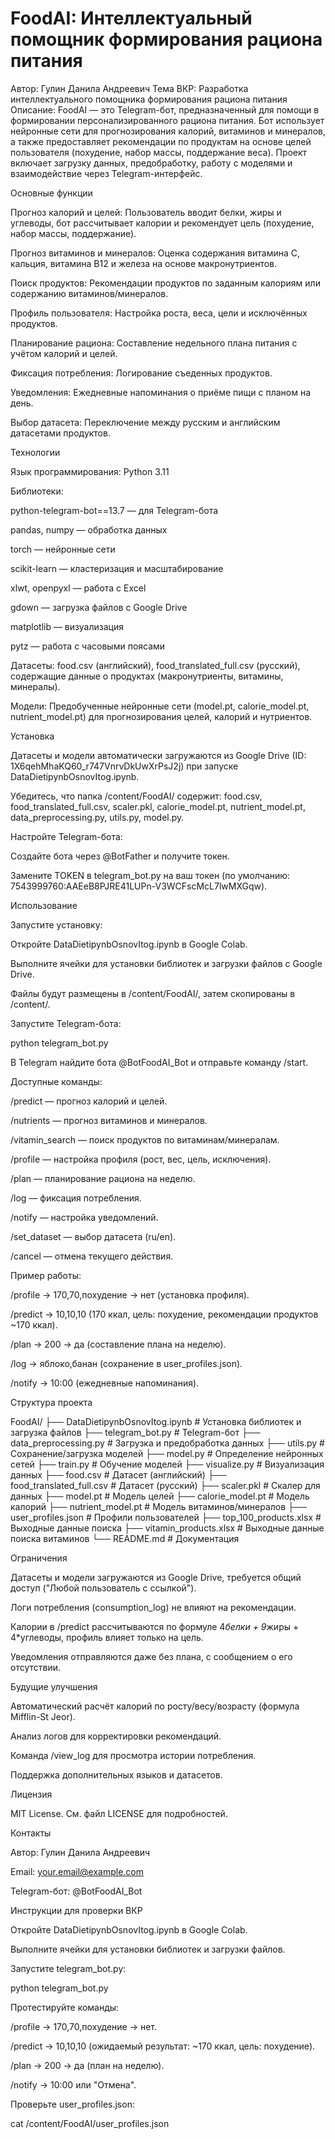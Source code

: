 # FoodAI: Интеллектуальный помощник формирования рациона питания
Автор: Гулин Данила Андреевич
Тема ВКР: Разработка интеллектуального помощника формирования рациона питания
Описание: FoodAI — это Telegram-бот, предназначенный для помощи в формировании персонализированного рациона питания. Бот использует нейронные сети для прогнозирования калорий, витаминов и минералов, а также предоставляет рекомендации по продуктам на основе целей пользователя (похудение, набор массы, поддержание веса). Проект включает загрузку данных, предобработку, работу с моделями и взаимодействие через Telegram-интерфейс.

Основные функции





Прогноз калорий и целей: Пользователь вводит белки, жиры и углеводы, бот рассчитывает калории и рекомендует цель (похудение, набор массы, поддержание).



Прогноз витаминов и минералов: Оценка содержания витамина C, кальция, витамина B12 и железа на основе макронутриентов.



Поиск продуктов: Рекомендации продуктов по заданным калориям или содержанию витаминов/минералов.



Профиль пользователя: Настройка роста, веса, цели и исключённых продуктов.



Планирование рациона: Составление недельного плана питания с учётом калорий и целей.



Фиксация потребления: Логирование съеденных продуктов.



Уведомления: Ежедневные напоминания о приёме пищи с планом на день.



Выбор датасета: Переключение между русским и английским датасетами продуктов.

Технологии





Язык программирования: Python 3.11



Библиотеки:





python-telegram-bot==13.7 — для Telegram-бота



pandas, numpy — обработка данных



torch — нейронные сети



scikit-learn — кластеризация и масштабирование



xlwt, openpyxl — работа с Excel



gdown — загрузка файлов с Google Drive



matplotlib — визуализация



pytz — работа с часовыми поясами



Датасеты: food.csv (английский), food_translated_full.csv (русский), содержащие данные о продуктах (макронутриенты, витамины, минералы).



Модели: Предобученные нейронные сети (model.pt, calorie_model.pt, nutrient_model.pt) для прогнозирования целей, калорий и нутриентов.

Установка

Датасеты и модели автоматически загружаются из Google Drive (ID: 1X6qehMhaKQ60_r747VnrvDkUwXrPsJ2j) при запуске DataDietipynbOsnovItog.ipynb.



Убедитесь, что папка /content/FoodAI/ содержит: food.csv, food_translated_full.csv, scaler.pkl, calorie_model.pt, nutrient_model.pt, data_preprocessing.py, utils.py, model.py.



Настройте Telegram-бота:





Создайте бота через @BotFather и получите токен.



Замените TOKEN в telegram_bot.py на ваш токен (по умолчанию: 7543999760:AAEeB8PJRE41LUPn-V3WCFscMcL7lwMXGqw).

Использование





Запустите установку:





Откройте DataDietipynbOsnovItog.ipynb в Google Colab.



Выполните ячейки для установки библиотек и загрузки файлов с Google Drive.



Файлы будут размещены в /content/FoodAI/, затем скопированы в /content/.



Запустите Telegram-бота:

python telegram_bot.py





В Telegram найдите бота @BotFoodAI_Bot и отправьте команду /start.



Доступные команды:





/predict — прогноз калорий и целей.



/nutrients — прогноз витаминов и минералов.



/vitamin_search — поиск продуктов по витаминам/минералам.



/profile — настройка профиля (рост, вес, цель, исключения).



/plan — планирование рациона на неделю.



/log — фиксация потребления.



/notify — настройка уведомлений.



/set_dataset — выбор датасета (ru/en).



/cancel — отмена текущего действия.



Пример работы:





/profile → 170,70,похудение → нет (установка профиля).



/predict → 10,10,10 (170 ккал, цель: похудение, рекомендации продуктов ~170 ккал).



/plan → 200 → да (составление плана на неделю).



/log → яблоко,банан (сохранение в user_profiles.json).



/notify → 10:00 (ежедневные напоминания).

Структура проекта

FoodAI/
├── DataDietipynbOsnovItog.ipynb  # Установка библиотек и загрузка файлов
├── telegram_bot.py               # Telegram-бот
├── data_preprocessing.py         # Загрузка и предобработка данных
├── utils.py                      # Сохранение/загрузка моделей
├── model.py                      # Определение нейронных сетей
├── train.py                      # Обучение моделей
├── visualize.py                  # Визуализация данных
├── food.csv                      # Датасет (английский)
├── food_translated_full.csv      # Датасет (русский)
├── scaler.pkl                    # Скалер для данных
├── model.pt                      # Модель целей
├── calorie_model.pt              # Модель калорий
├── nutrient_model.pt             # Модель витаминов/минералов
├── user_profiles.json            # Профили пользователей
├── top_100_products.xlsx         # Выходные данные поиска
├── vitamin_products.xlsx         # Выходные данные поиска витаминов
└── README.md                     # Документация

Ограничения





Датасеты и модели загружаются из Google Drive, требуется общий доступ ("Любой пользователь с ссылкой").



Логи потребления (consumption_log) не влияют на рекомендации.



Калории в /predict рассчитываются по формуле 4*белки + 9*жиры + 4*углеводы, профиль влияет только на цель.



Уведомления отправляются даже без плана, с сообщением о его отсутствии.

Будущие улучшения





Автоматический расчёт калорий по росту/весу/возрасту (формула Mifflin-St Jeor).



Анализ логов для корректировки рекомендаций.



Команда /view_log для просмотра истории потребления.



Поддержка дополнительных языков и датасетов.

Лицензия

MIT License. См. файл LICENSE для подробностей.

Контакты





Автор: Гулин Данила Андреевич



Email: your.email@example.com



Telegram-бот: @BotFoodAI_Bot

Инструкции для проверки ВКР





Откройте DataDietipynbOsnovItog.ipynb в Google Colab.



Выполните ячейки для установки библиотек и загрузки файлов.



Запустите telegram_bot.py:

python telegram_bot.py



Протестируйте команды:





/profile → 170,70,похудение → нет.



/predict → 10,10,10 (ожидаемый результат: ~170 ккал, цель: похудение).



/plan → 200 → да (план на неделю).






/notify → 10:00 или "Отмена".



Проверьте user_profiles.json:

cat /content/FoodAI/user_profiles.json
